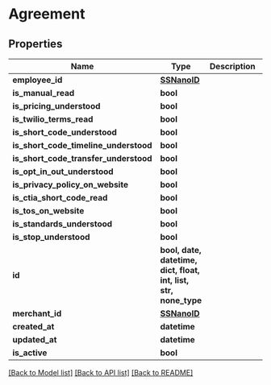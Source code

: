 # Agreement


## Properties
Name | Type | Description | Notes
------------ | ------------- | ------------- | -------------
**employee_id** | [**SSNanoID**](SSNanoID.md) |  | 
**is_manual_read** | **bool** |  | 
**is_pricing_understood** | **bool** |  | 
**is_twilio_terms_read** | **bool** |  | 
**is_short_code_understood** | **bool** |  | 
**is_short_code_timeline_understood** | **bool** |  | 
**is_short_code_transfer_understood** | **bool** |  | 
**is_opt_in_out_understood** | **bool** |  | 
**is_privacy_policy_on_website** | **bool** |  | 
**is_ctia_short_code_read** | **bool** |  | 
**is_tos_on_website** | **bool** |  | 
**is_standards_understood** | **bool** |  | 
**is_stop_understood** | **bool** |  | 
**id** | **bool, date, datetime, dict, float, int, list, str, none_type** |  | 
**merchant_id** | [**SSNanoID**](SSNanoID.md) |  | 
**created_at** | **datetime** |  | 
**updated_at** | **datetime** |  | 
**is_active** | **bool** |  | 

[[Back to Model list]](../README.md#documentation-for-models) [[Back to API list]](../README.md#documentation-for-api-endpoints) [[Back to README]](../README.md)



